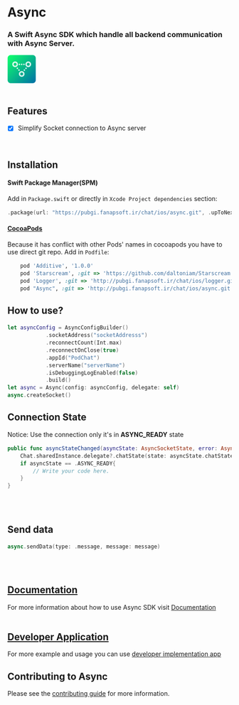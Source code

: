 # Async
### A Swift Async SDK which handle all backend communication with Async Server.
<img src="https://github.com/hamed8080/async/raw/main/images/icon.png" width="64" height="64">
<br />
<br />

## Features

- [x] Simplify Socket connection to Async server

<br />

## Installation

#### Swift Package Manager(SPM) 

Add in `Package.swift` or directly in `Xcode Project dependencies` section:

```swift
.package(url: "https://pubgi.fanapsoft.ir/chat/ios/async.git", .upToNextMinor(from: "1.3.0")),
```

#### [CocoaPods](https://cocoapods.org) 

Because it has conflict with other Pods' names in cocoapods you have to use direct git repo.
Add in `Podfile`:

```ruby
    pod 'Additive', '1.0.0'
    pod 'Starscream', :git => 'https://github.com/daltoniam/Starscream.git', :tag => '3.0.5'
    pod 'Logger', :git => 'http://pubgi.fanapsoft.ir/chat/ios/logger.git', :tag => '1.0.1'
    pod "Async", :git => 'http://pubgi.fanapsoft.ir/chat/ios/async.git', :tag => '1.3.0'
```

## How to use? 

```swift
let asyncConfig = AsyncConfigBuilder()
            .socketAddress("socketAddresss")
            .reconnectCount(Int.max)
            .reconnectOnClose(true)
            .appId("PodChat")
            .serverName("serverName")
            .isDebuggingLogEnabled(false)
            .build()
let async = Async(config: asyncConfig, delegate: self)
async.createSocket()
```

## Connection State
Notice: Use the connection only it's in <b>ASYNC_READY</b> state  
```swift
public func asyncStateChanged(asyncState: AsyncSocketState, error: AsyncError?) {
    Chat.sharedInstance.delegate?.chatState(state: asyncState.chatState, currentUser: nil, error: error?.chatError)
    if asyncState == .ASYNC_READY{
        // Write your code here.
    }
}
```
<br/>
<br/>

## Send data 
```swift
async.sendData(type: .message, message: message)
```
<br/>
<br/>

## [Documentation](https://hamed8080.gitlab.io/async/documentation/async/)
For more information about how to use Async SDK visit [Documentation](https://hamed8080.gitlab.io/async/documentation/async/) 
<br/>
<br/>

## [Developer Application](https://github.com/hamed8080/ChatApplication)
For more example and usage you can use [developer implementation app](https://github.com/hamed8080/ChatImplementation)

## Contributing to Async

Please see the [contributing guide](/CONTRIBUTING.md) for more information.
